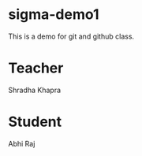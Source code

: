 # sigma-demo1
This is a demo for git and github class.

# Teacher
Shradha Khapra

# Student
Abhi Raj